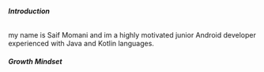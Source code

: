 ###### **Introduction**
my name is Saif Momani and im a highly motivated junior Android developer experienced with Java and Kotlin languages.
###### **Growth Mindset**
